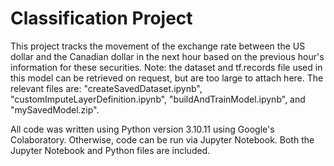 # Classification Project

This project tracks the movement of the exchange rate between the US dollar and the Canadian dollar in the next hour based on the previous hour's information for these securities. Note: the dataset and tf.records file used in this model can be retrieved on request, but are too large to attach here. The relevant files are: "createSavedDataset.ipynb", "customImputeLayerDefinition.ipynb", "buildAndTrainModel.ipynb", and "mySavedModel.zip".

All code was written using Python version 3.10.11 using Google's Colaboratory. Otherwise, code can be run via Jupyter Notebook. Both the Jupyter Notebook and Python files are included.

